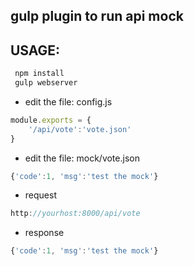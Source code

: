 
## gulp plugin to run api mock


## USAGE:
```javascript
 npm install
 gulp webserver
```

* edit the file: config.js
```javascript
module.exports = {
    '/api/vote':'vote.json'
}
 ```
 
* edit the file: mock/vote.json
```javascript
{'code':1, 'msg':'test the mock'}
 ```
 
* request 
```javascript
http://yourhost:8000/api/vote
```

* response 
```javascript
{'code':1, 'msg':'test the mock'}
 ```

